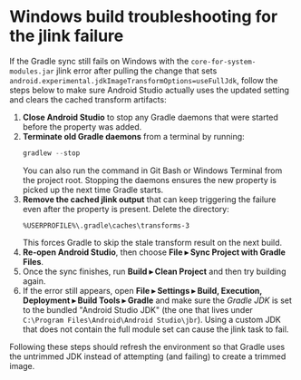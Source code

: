 # Windows build troubleshooting for the jlink failure

If the Gradle sync still fails on Windows with the `core-for-system-modules.jar` jlink error after pulling the change that sets
`android.experimental.jdkImageTransformOptions=useFullJdk`, follow the steps below to make sure Android Studio actually uses the
updated setting and clears the cached transform artifacts:

1. **Close Android Studio** to stop any Gradle daemons that were started before the property was added.
2. **Terminate old Gradle daemons** from a terminal by running:
   ```powershell
   gradlew --stop
   ```
   You can also run the command in Git Bash or Windows Terminal from the project root. Stopping the daemons ensures the new
   property is picked up the next time Gradle starts.
3. **Remove the cached jlink output** that can keep triggering the failure even after the property is present. Delete the
   directory:
   ```
   %USERPROFILE%\.gradle\caches\transforms-3
   ```
   This forces Gradle to skip the stale transform result on the next build.
4. **Re-open Android Studio**, then choose **File ▸ Sync Project with Gradle Files**.
5. Once the sync finishes, run **Build ▸ Clean Project** and then try building again.
6. If the error still appears, open **File ▸ Settings ▸ Build, Execution, Deployment ▸ Build Tools ▸ Gradle** and make sure the
   *Gradle JDK* is set to the bundled "Android Studio JDK" (the one that lives under `C:\Program Files\Android\Android Studio\jbr`).
   Using a custom JDK that does not contain the full module set can cause the jlink task to fail.

Following these steps should refresh the environment so that Gradle uses the untrimmed JDK instead of attempting (and failing) to
create a trimmed image.
